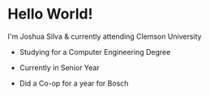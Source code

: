 # Hello World!

I'm Joshua Silva & currently attending Clemson University

  * Studying for a Computer Engineering Degree

  * Currently in Senior Year 

  * Did a Co-op for a year for Bosch
